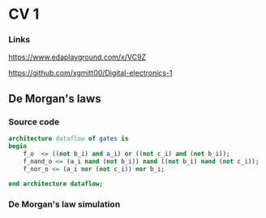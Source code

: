 # CV 1

### Links

https://www.edaplayground.com/x/VC9Z

https://github.com/xgmitt00/Digital-electronics-1

## De Morgan's laws

### Source code

```vhdl
architecture dataflow of gates is
begin
    f_o  <= ((not b_i) and a_i) or ((not c_i) and (not b_i));
    f_nand_o <= (a_i nand (not b_i)) nand ((not b_i) nand (not c_i));
    f_nor_o <= (a_i nor (not c_i)) nor b_i;

end architecture dataflow;
```

### De Morgan's law simulation


